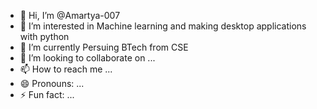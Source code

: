 - 👋 Hi, I’m @Amartya-007
- 👀 I’m interested in Machine learning and making desktop applications with python  
- 🌱 I’m currently Persuing BTech from CSE
- 💞️ I’m looking to collaborate on ...
- 📫 How to reach me ...
- 😄 Pronouns: ...
- ⚡ Fun fact: ...

<!---
Amartya-007/Amartya-007 is a ✨ special ✨ repository because its `README.md` (this file) appears on your GitHub profile.
You can click the Preview link to take a look at your changes.
--->
